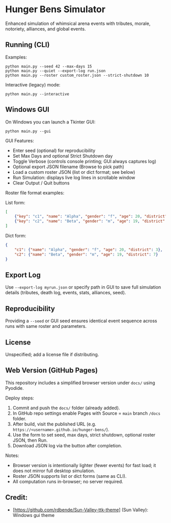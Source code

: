 # Hunger Bens Simulator

Enhanced simulation of whimsical arena events with tributes, morale, notoriety, alliances, and global events.

## Running (CLI)
Examples:

```
python main.py --seed 42 --max-days 15
python main.py --quiet --export-log run.json
python main.py --roster custom_roster.json --strict-shutdown 10
```

Interactive (legacy) mode:

```
python main.py --interactive
```

## Windows GUI
On Windows you can launch a Tkinter GUI:

```
python main.py --gui
```

GUI Features:
- Enter seed (optional) for reproducibility
- Set Max Days and optional Strict Shutdown day
- Toggle Verbose (controls console printing; GUI always captures log)
- Optional export JSON filename (Browse to pick path)
- Load a custom roster JSON (list or dict format; see below)
- Run Simulation: displays live log lines in scrollable window
- Clear Output / Quit buttons

Roster file format examples:

List form:
```json
[
	{"key": "c1", "name": "Alpha", "gender": "f", "age": 20, "district": 3},
	{"key": "c2", "name": "Beta", "gender": "m", "age": 19, "district": 7}
]
```

Dict form:
```json
{
	"c1": {"name": "Alpha", "gender": "f", "age": 20, "district": 3},
	"c2": {"name": "Beta", "gender": "m", "age": 19, "district": 7}
}
```

## Export Log
Use `--export-log myrun.json` or specify path in GUI to save full simulation details (tributes, death log, events, stats, alliances, seed).

## Reproducibility
Providing a `--seed` or GUI seed ensures identical event sequence across runs with same roster and parameters.

## License
Unspecified; add a license file if distributing.

## Web Version (GitHub Pages)
This repository includes a simplified browser version under `docs/` using Pyodide.

Deploy steps:
1. Commit and push the `docs/` folder (already added).
2. In GitHub repo settings enable Pages with Source = `main` branch `/docs` folder.
3. After build, visit the published URL (e.g. `https://<username>.github.io/hunger-bens/`).
4. Use the form to set seed, max days, strict shutdown, optional roster JSON, then Run.
5. Download JSON log via the button after completion.

Notes:
- Browser version is intentionally lighter (fewer events) for fast load; it does not mirror full desktop simulation.
- Roster JSON supports list or dict forms (same as CLI).
- All computation runs in-browser; no server required.

## Credit:

- [https://github.com/rdbende/Sun-Valley-ttk-theme] (Sun Valley): Windows gui theme
